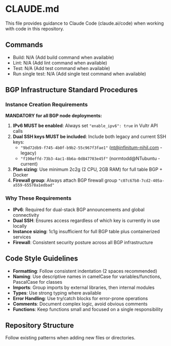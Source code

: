 # CLAUDE.md

This file provides guidance to Claude Code (claude.ai/code) when working with code in this repository.

## Commands
- Build: N/A (Add build command when available)
- Lint: N/A (Add lint command when available)
- Test: N/A (Add test command when available)
- Run single test: N/A (Add single test command when available)

## BGP Infrastructure Standard Procedures

### Instance Creation Requirements
**MANDATORY for all BGP node deployments:**
1. **IPv6 MUST be enabled**: Always set `"enable_ipv6": true` in Vultr API calls
2. **Dual SSH keys MUST be included**: Include both legacy and current SSH keys:
   - `"9bd72db9-f745-4b0f-b9b2-55c967f3fae1"` (nt@infinitum-nihil.com - legacy)
   - `"f190effd-73b3-4ac1-8b6a-0d847703e45f"` (normtodd@NTubuntu - current)
3. **Plan sizing**: Use minimum 2c2g (2 CPU, 2GB RAM) for full table BGP + Docker
4. **Firewall group**: Always attach BGP firewall group `"c07c67b8-7cd2-405a-a559-65578a1edbad"`

### Why These Requirements
- **IPv6**: Required for dual-stack BGP announcements and global connectivity
- **Dual SSH**: Ensures access regardless of which key is currently in use locally
- **Instance sizing**: 1c1g insufficient for full BGP table plus containerized services
- **Firewall**: Consistent security posture across all BGP infrastructure

## Code Style Guidelines
- **Formatting**: Follow consistent indentation (2 spaces recommended)
- **Naming**: Use descriptive names in camelCase for variables/functions, PascalCase for classes
- **Imports**: Group imports by external libraries, then internal modules
- **Types**: Use strong typing where available
- **Error Handling**: Use try/catch blocks for error-prone operations
- **Comments**: Document complex logic, avoid obvious comments
- **Functions**: Keep functions small and focused on a single responsibility

## Repository Structure
Follow existing patterns when adding new files or directories.